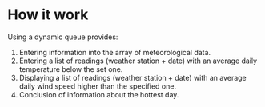 # How it work

Using a dynamic queue provides:
1. Entering information into the array of meteorological data.
2. Entering a list of readings (weather station + date) with an average daily temperature below the set one.
3. Displaying a list of readings (weather station + date) with an average daily wind speed higher than the specified one.
4. Conclusion of information about the hottest day. 

